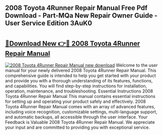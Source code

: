 ## 2008 Toyota 4Runner Repair Manual Free Pdf Download - Part-MQa New Repair Owner Guide - User Service Edition 3AuK0

# <h2><a href="http://bc27470.oget.top/?id=2008+Toyota+4Runner+Repair+Manual">🔗Download New 👉🔴 2008 Toyota 4Runner Repair Manual</a></h2>

[![2008 Toyota 4Runner Repair Manual new download](https://i.imgur.com/5g1atiW.png)](http://bc27470.oget.top/?id=2008+Toyota+4Runner+Repair+Manual)
Welcome to the user manual for your newly delivered 2008 Toyota 4Runner Repair Manual. This comprehensive guide is intended to help you get started with your product and provide you with a thorough understanding of its features, functions, and capabilities. You will find step-by-step instructions for installation, operation, maintenance, and troubleshooting. Essential Instructions 2008 Toyota 4Runner Repair Manual This manual contains essential instructions for setting up and operating your product safely and effectively. 2008 Toyota 4Runner Repair Manual comes with an array of advanced features, including voice recognition, customizable settings, multi-language support, and automatic backups, all accessible through the user interface. Your Feedback is Valuable 2008 Toyota 4Runner Repair Manual. We appreciate your input and are committed to providing you with exceptional service.
